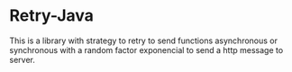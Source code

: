 # Retry-Java

This is a library with strategy to retry to send functions asynchronous or synchronous with a random factor exponencial to send a http message to server.
